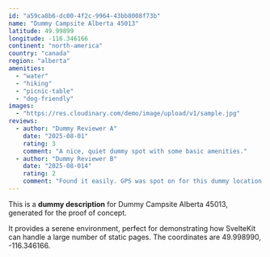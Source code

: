 ```yaml
---
id: "a59ca8b6-dc00-4f2c-9964-43bb8008f73b"
name: "Dummy Campsite Alberta 45013"
latitude: 49.99899
longitude: -116.346166
continent: "north-america"
country: "canada"
region: "alberta"
amenities:
  - "water"
  - "hiking"
  - "picnic-table"
  - "dog-friendly"
images:
  - "https://res.cloudinary.com/demo/image/upload/v1/sample.jpg"
reviews:
  - author: "Dummy Reviewer A"
    date: "2025-08-01"
    rating: 3
    comment: "A nice, quiet dummy spot with some basic amenities."
  - author: "Dummy Reviewer B"
    date: "2025-08-014"
    rating: 2
    comment: "Found it easily. GPS was spot on for this dummy location."
---
```


This is a **dummy description** for Dummy Campsite Alberta 45013, generated for the proof of concept.

It provides a serene environment, perfect for demonstrating how SvelteKit can handle a large number of static pages. The coordinates are 49.998990, -116.346166.

